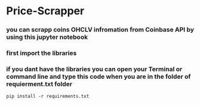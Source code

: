 # Price-Scrapper


### you can scrapp coins OHCLV infromation from Coinbase API by using this jupyter notebook


### first import the libraries 
### if you dant have the libraries you can open your Terminal or command line and type this code when you are in the folder of requierment.txt folder
`pip install -r requirements.txt`

